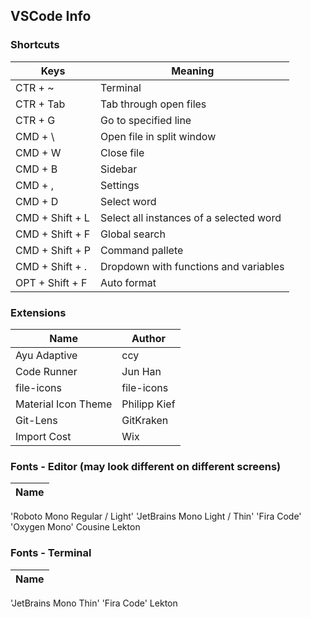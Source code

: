 
## VSCode Info

### Shortcuts
Keys | Meaning
---------- | ----------
CTR + ~ | Terminal
CTR + Tab | Tab through open files
CTR + G | Go to specified line
CMD + \ | Open file in split window
CMD + W | Close file
CMD + B | Sidebar
CMD + , | Settings
CMD + D | Select word
CMD + Shift + L | Select all instances of a selected word
CMD + Shift + F | Global search
CMD + Shift + P | Command pallete
CMD + Shift + . | Dropdown with functions and variables
OPT + Shift + F | Auto format

### Extensions
Name  |  Author
----- | -------
Ayu Adaptive | ccy
Code Runner | Jun Han
file-icons | file-icons
Material Icon Theme | Philipp Kief
Git-Lens | GitKraken
Import Cost | Wix

### Fonts - Editor (may look different on different screens)
Name  |
----- |
'Roboto Mono Regular / Light'
'JetBrains Mono Light / Thin'
'Fira Code'
'Oxygen Mono'
Cousine
Lekton

### Fonts - Terminal
Name  |
----- |
'JetBrains Mono Thin'
'Fira Code'
Lekton
